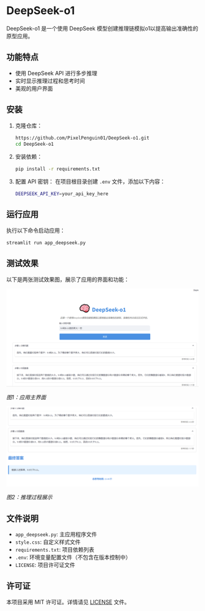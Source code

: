 # DeepSeek-o1

DeepSeek-o1 是一个使用 DeepSeek 模型创建推理链模拟o1以提高输出准确性的原型应用。

## 功能特点

- 使用 DeepSeek API 进行多步推理
- 实时显示推理过程和思考时间
- 美观的用户界面

## 安装

1. 克隆仓库：
   ```bash
   https://github.com/PixelPenguin01/DeepSeek-o1.git
   cd DeepSeek-o1
   ```

2. 安装依赖：
   ```bash
   pip install -r requirements.txt
   ```

3. 配置 API 密钥：
   在项目根目录创建 `.env` 文件，添加以下内容：
   ```bash
   DEEPSEEK_API_KEY=your_api_key_here
   ```

## 运行应用

执行以下命令启动应用：

```bash
streamlit run app_deepseek.py
```

## 测试效果

以下是两张测试效果图，展示了应用的界面和功能：

![测试效果图1](1.png)

*图1：应用主界面*

![测试效果图2](2.png)

*图2：推理过程展示*

## 文件说明

- `app_deepseek.py`: 主应用程序文件
- `style.css`: 自定义样式文件
- `requirements.txt`: 项目依赖列表
- `.env`: 环境变量配置文件（不包含在版本控制中）
- `LICENSE`: 项目许可证文件

## 许可证

本项目采用 MIT 许可证。详情请见 [LICENSE](LICENSE) 文件。
